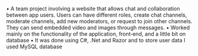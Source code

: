 • A team project involving a website that allows chat and collaboration between app users. Users can have different roles, create chat channels,
moderate channels, add new moderators, or request to join other channels. They can send embedded video and images through messages.
• Worked mainly on the functionality of the application, front‑end, and a little bit on database
• It was done using C#, .Net and Razor and to store user data I used MySQL database
